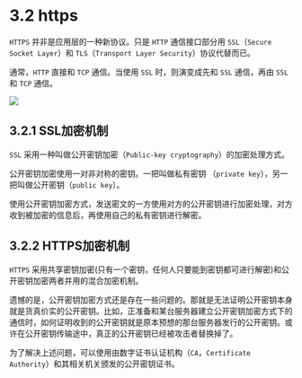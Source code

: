 # 3.2 https

`HTTPS` 并非是应用层的一种新协议。只是 `HTTP` 通信接口部分用 `SSL`（`Secure Socket Layer`）和 `TLS`（`Transport Layer Security`）协议代替而已。

通常，`HTTP` 直接和 `TCP` 通信。当使用 `SSL` 时，则演变成先和 `SSL` 通信，再由 `SSL` 和 `TCP` 通信。

![](./../images/3.2%20https与http通信区别.png)

## 3.2.1 SSL加密机制

`SSL` 采用一种叫做公开密钥加密（`Public-key cryptography`）的加密处理方式。

公开密钥加密使用一对非对称的密钥。一把叫做私有密钥 （`private key`），另一把叫做公开密钥（`public key`）。

使用公开密钥加密方式，发送密文的一方使用对方的公开密钥进行加密处理，对方收到被加密的信息后，再使用自己的私有密钥进行解密。

## 3.2.2 HTTPS加密机制

`HTTPS` 采用共享密钥加密(只有一个密钥，任何人只要能到密钥都可进行解密)和公开密钥加密两者并用的混合加密机制。

遗憾的是，公开密钥加密方式还是存在一些问题的。那就是无法证明公开密钥本身就是货真价实的公开密钥。比如，正准备和某台服务器建立公开密钥加密方式下的通信时，如何证明收到的公开密钥就是原本预想的那台服务器发行的公开密钥。或许在公开密钥传输途中，真正的公开密钥已经被攻击者替换掉了。

为了解决上述问题，可以使用由数字证书认证机构（`CA`，`Certificate Authority`）和其相关机关颁发的公开密钥证书。
